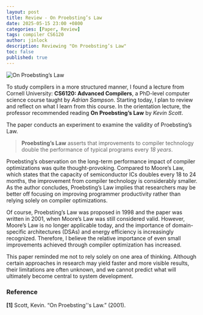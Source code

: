 ```yaml
---
layout: post
title: Review - On Proebsting’s Law
date: 2025-05-15 23:00 +0800
categories: [Paper, Review]
tags: compiler CS6120
author: jinlock
description: Reviewing "On Proebsting’s Law"
toc: false
published: true
---
```


![On Proebsting’s Law](../assets/img/posts/2025-05-15-paper-review-on-proebsting’s-law.png)

To study compilers in a more structured manner, I found a lecture from Cornell University: **CS6120: Advanced Compilers**, a PhD-level computer science course taught by *Adrian Sampson*. Starting today, I plan to review and reflect on what I learn from this course. In the orientation lecture, the professor recommended reading **On Proebsting’s Law** by *Kevin Scott*.

The paper conducts an experiment to examine the validity of Proebsting’s Law.

> **Proebsting’s Law** asserts that improvements to compiler technology double the performance of typical programs every *18 years*.

Proebsting’s observation on the long-term performance impact of compiler optimizations was quite thought-provoking. Compared to Moore’s Law, which states that the capacity of semiconductor ICs doubles every 18 to 24 months, the improvement from compiler technology is considerably smaller. As the author concludes, Proebsting’s Law implies that researchers may be better off focusing on improving programmer productivity rather than relying solely on compiler optimizations.

Of course, Proebsting’s Law was proposed in 1998 and the paper was written in 2001, when Moore’s Law was still considered valid. However, Moore’s Law is no longer applicable today, and the importance of domain-specific architectures (DSAs) and energy efficiency is increasingly recognized. Therefore, I believe the relative importance of even small improvements achieved through compiler optimization has increased.

This paper reminded me not to rely solely on one area of thinking. Although certain approaches in research may yield faster and more visible results, their limitations are often unknown, and we cannot predict what will ultimately become central to system development.



### **Reference**
**[1]** Scott, Kevin. “On Proebsting''s Law.” (2001).